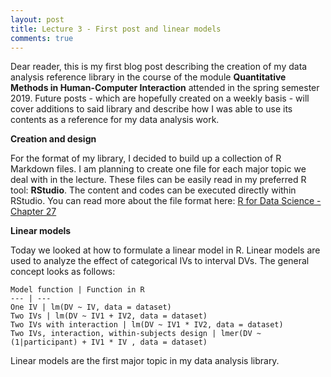 ```yaml
---
layout: post
title: Lecture 3 - First post and linear models
comments: true
---
```


Dear reader, this is my first blog post describing the creation of my data analysis reference library in the course of the module **Quantitative Methods in Human-Computer Interaction** attended in the spring semester 2019. Future posts - which are hopefully created on a weekly basis - will cover additions to said library and describe how I was able to use its contents as a reference for my data analysis work.

**Creation and design**

For the format of my library, I decided to build up a collection of R Markdown files. I am planning to create one file for each major topic we deal with in the lecture. These files can be easily read in my preferred R tool: **RStudio**. The content and codes can be executed directly within RStudio. You can read more about the file format here: [R for Data Science - Chapter 27](https://r4ds.had.co.nz/r-markdown.html)

**Linear models**

Today we looked at how to formulate a linear model in R. Linear models are used to analyze the effect of categorical IVs to interval DVs. The general concept looks as follows:

```
Model function | Function in R
--- | ---
One IV | lm(DV ~ IV, data = dataset)
Two IVs | lm(DV ~ IV1 + IV2, data = dataset)
Two IVs with interaction | lm(DV ~ IV1 * IV2, data = dataset)
Two IVs, interaction, within-subjects design | lmer(DV ~ (1|participant) + IV1 * IV , data = dataset)
```

Linear models are the first major topic in my data analysis library.
